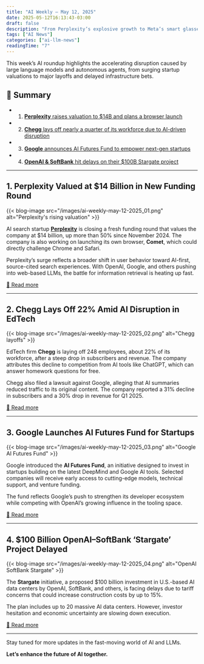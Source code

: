 ```yaml
---
title: "AI Weekly – May 12, 2025"
date: 2025-05-12T16:13:43-03:00
draft: false
description: "From Perplexity’s explosive growth to Meta’s smart glasses and Chegg’s AI-driven layoffs, here are the key developments shaping this week in AI."
tags: ["AI News"]
categories: ["ai-llm-news"]
readingTime: "7"
---
```


This week’s AI roundup highlights the accelerating disruption caused by large language models and autonomous agents, from surging startup valuations to major layoffs and delayed infrastructure bets.

## 📌 Summary

- 1. [**Perplexity** raises valuation to $14B and plans a browser launch](#1-perplexity-valued-at-14-billion-in-new-funding-round)
- 2. [**Chegg** lays off nearly a quarter of its workforce due to AI-driven disruption](#2-chegg-lays-off-22-amid-ai-disruption-in-edtech)
- 3. [**Google** announces AI Futures Fund to empower next-gen startups](#3-google-launches-ai-futures-fund-for-startups)
- 4. [**OpenAI & SoftBank** hit delays on their $100B Stargate project](#4-100-billion-openaisoftbank-stargate-project-delayed)

---

## 1. Perplexity Valued at $14 Billion in New Funding Round

{{< blog-image src="/images/ai-weekly-may-12-2025_01.png" alt="Perplexity's rising valuation" >}}

AI search startup [**Perplexity**](http://perplexity.ai/) is closing a fresh funding round that values the company at $14 billion, up more than 50% since November 2024. The company is also working on launching its own browser, **Comet**, which could directly challenge Chrome and Safari.

Perplexity’s surge reflects a broader shift in user behavior toward AI-first, source-cited search experiences. With OpenAI, Google, and others pushing into web-based LLMs, the battle for information retrieval is heating up fast.

[🔗 Read more](https://www.wsj.com/tech/ai-startup-perplexitys-valuation-surges-to-14-billion-in-fresh-funding-round-26124482)

---

## 2. Chegg Lays Off 22% Amid AI Disruption in EdTech

{{< blog-image src="/images/ai-weekly-may-12-2025_02.png" alt="Chegg layoffs" >}}

EdTech firm **Chegg** is laying off 248 employees, about 22% of its workforce, after a steep drop in subscribers and revenue. The company attributes this decline to competition from AI tools like ChatGPT, which can answer homework questions for free.

Chegg also filed a lawsuit against Google, alleging that AI summaries reduced traffic to its original content. The company reported a 31% decline in subscribers and a 30% drop in revenue for Q1 2025.

[🔗 Read more](https://www.reuters.com/world/americas/chegg-lay-off-22-workforce-ai-tools-shake-up-edtech-industry-2025-05-12)

---

## 3. Google Launches AI Futures Fund for Startups

{{< blog-image src="/images/ai-weekly-may-12-2025_03.png" alt="Google AI Futures Fund" >}}

Google introduced the **AI Futures Fund**, an initiative designed to invest in startups building on the latest DeepMind and Google AI tools. Selected companies will receive early access to cutting-edge models, technical support, and venture funding.

The fund reflects Google’s push to strengthen its developer ecosystem while competing with OpenAI’s growing influence in the tooling space.

[🔗 Read more](https://blog.google/technology/google-labs/ai-futures-fund/)

---

## 4. $100 Billion OpenAI–SoftBank ‘Stargate’ Project Delayed

{{< blog-image src="/images/ai-weekly-may-12-2025_04.png" alt="OpenAI SoftBank Stargate" >}}

The **Stargate** initiative, a proposed $100 billion investment in U.S.-based AI data centers by OpenAI, SoftBank, and others, is facing delays due to tariff concerns that could increase construction costs by up to 15%.

The plan includes up to 20 massive AI data centers. However, investor hesitation and economic uncertainty are slowing down execution.

[🔗 Read more](https://nypost.com/2025/05/12/business/softbank-openais-100b-data-center-project-delayed-due-to-tariffs-report/)

---

Stay tuned for more updates in the fast-moving world of AI and LLMs.

**Let’s enhance the future of AI together.**